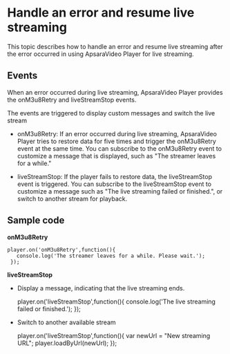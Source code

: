 Handle an error and resume live streaming 
==============================================================

This topic describes how to handle an error and resume live streaming after the error occurred in using ApsaraVideo Player for live streaming. 

Events 
---------------------------

When an error occurred during live streaming, ApsaraVideo Player provides the onM3u8Retry and liveStreamStop events. 

The events are triggered to display custom messages and switch the live stream 

* onM3u8Retry: If an error occurred during live streaming, ApsaraVideo Player tries to restore data for five times and trigger the onM3u8Retry event at the same time. You can subscribe to the onM3u8Retry event to customize a message that is displayed, such as "The streamer leaves for a while."

  

* liveStreamStop: If the player fails to restore data, the liveStreamStop event is triggered. You can subscribe to the liveStreamStop event to customize a message such as "The live streaming failed or finished.", or switch to another stream for playback.

  




Sample code 
--------------------------------

**onM3u8Retry** 

    player.on('onM3u8Retry',function(){
       console.log('The streamer leaves for a while. Please wait.');
     });



**liveStreamStop** 

* Display a message, indicating that the live streaming ends.

  




    player.on('liveStreamStop',function(){
       console.log('The live streaming failed or finished.');
     });



* Switch to another available stream

  




    player.on('liveStreamStop',function(){
       var newUrl = "New streaming URL";
       player.loadByUrl(newUrl);
     });


